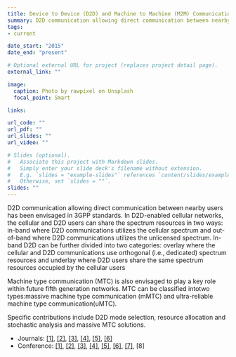 ```yaml
---
title: Device to Device (D2D) and Machine to Machine (M2M) Communication
summary: D2D communication allowing direct communication between nearby users has been envisaged in 3GPP standards.
tags:
- current

date_start: "2015"
date_end: "present"

# Optional external URL for project (replaces project detail page).
external_link: ""

image:
  caption: Photo by rawpixel on Unsplash
  focal_point: Smart

links:

url_code: ""
url_pdf: ""
url_slides: ""
url_video: ""

# Slides (optional).
#   Associate this project with Markdown slides.
#   Simply enter your slide deck's filename without extension.
#   E.g. `slides = "example-slides"` references `content/slides/example-slides.md`.
#   Otherwise, set `slides = ""`.
slides: ""
---
```


D2D communication allowing direct communication between nearby users has been envisaged in 3GPP standards. In D2D-enabled cellular networks, the cellular and D2D users can share the spectrum resources in two ways: in-band where D2D communications utilizes the cellular spectrum and out-of-band where D2D communications utilizes the unlicensed spectrum. In-band D2D can be further divided into two categories: overlay where the cellular and D2D communications use orthogonal (i.e., dedicated) spectrum resources and underlay where D2D users share the same spectrum resources occupied by the cellular users

Machine type communication (MTC) is also envisaged to play a key role within future fifth generation networks. MTC can be classified intotwo types:massive machine type communication (mMTC) and ultra-reliable machine type communication(uMTC).

Specific contributions include D2D mode selection, resource allocation and stochastic analysis and massive MTC solutions.

- Journals: [[1]](http://users.cecs.anu.edu.au/~Salman.Durrani/_papers/journals/2016_ieeetcom.pdf), [[2]](http://users.cecs.anu.edu.au/~Salman.Durrani/_papers/journals/2017_twc.pdf), [[3]](http://users.cecs.anu.edu.au/~Salman.Durrani/_papers/journals/2017_ieeetcom_jing.pdf), [[4]](http://users.cecs.anu.edu.au/~Salman.Durrani/_papers/journals/2018_ieeetvt.pdf), [[5]](https://ieeexplore.ieee.org/document/8472252), [[6]](https://arxiv.org/abs/1904.01730)
- Conference: [[1]](http://users.cecs.anu.edu.au/~Salman.Durrani/_papers/2015/pimrc2015.pdf), [[2]](http://users.cecs.anu.edu.au/~Salman.Durrani/_papers/2016/C2_ausctw2016.pdf), [[3]](http://users.cecs.anu.edu.au/~Salman.Durrani/_papers/2016/C7_icspcs2016.pdf), [[4]](http://users.cecs.anu.edu.au/~Salman.Durrani/_papers/2017/C5_vtc2017.pdf), [[5]](http://users.cecs.anu.edu.au/~Salman.Durrani/_papers/2017/C6_pimrc2017.pdf), [[6]](http://users.cecs.anu.edu.au/~Salman.Durrani/_papers/2017/C7_globecom2017.pdf), [[7]](https://ieeexplore.ieee.org/document/8647869), [8]
